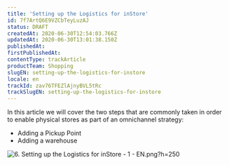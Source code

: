```yaml
---
title: 'Setting up the Logistics for inStore'
id: 7f7ArtQ6E9VZCbTeyLuzAJ
status: DRAFT
createdAt: 2020-06-30T12:54:03.766Z
updatedAt: 2020-06-30T13:01:38.150Z
publishedAt: 
firstPublishedAt: 
contentType: trackArticle
productTeam: Shopping
slugEN: setting-up-the-logistics-for-instore
locale: en
trackId: zav76TFEZlAjnyBVL5tRc
trackSlugEN: setting-up-the-logistics-for-instore
---
```


In this article we will cover the two steps that are commonly taken in order to enable physical stores as part of an omnichannel strategy:
- Adding a Pickup Point
- Adding a warehouse

![6. Setting up the Logistics for inStore - 1 - EN.png?h=250](https://images.ctfassets.net/alneenqid6w5/12OuLkRESoN49LHu2O0hBo/f02c44cac1112df83248724a3659d505/6._Setting_up_the_Logistics_for_inStore_-_1_-_EN.png_h_250)


